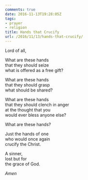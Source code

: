 ```yaml
---
comments: true
date: 2016-11-13T19:28:05Z
tags:
- prayer
- religion
title: Hands that Crucify
url: /2016/11/13/hands-that-crucify/
---
```


Lord of all,

What are these hands  
that they should seize   
what is offered as a free gift?

What are these hands  
that they should grasp  
what should be shared?

What are these hands  
that they should clench in anger  
at the thought that you   
would ever bless anyone else?

What are these hands?

Just the hands of one  
who would once again   
crucify the Christ.

A sinner,  
lost but for  
the grace of God.

*Amen*
